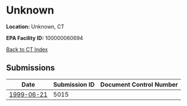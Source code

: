 # Unknown

**Location:** Unknown, CT

**EPA Facility ID:** 100000060694

[Back to CT Index](../../index.md)

## Submissions

| Date | Submission ID | Document Control Number |
|------|--------------|-------------------------|
| [1999-06-21](submissions/5015.md) | 5015 |  |
